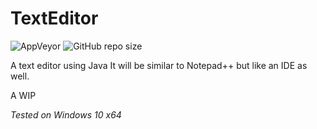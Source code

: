# TextEditor
![AppVeyor](https://img.shields.io/appveyor/build/TerabyteTB/TextEditor)
![GitHub repo size](https://img.shields.io/github/repo-size/TerabyteTB/TextEditor)

A text editor using Java
It will be similar to Notepad++ but like an IDE as well. 

A WIP

*Tested on Windows 10 x64*
